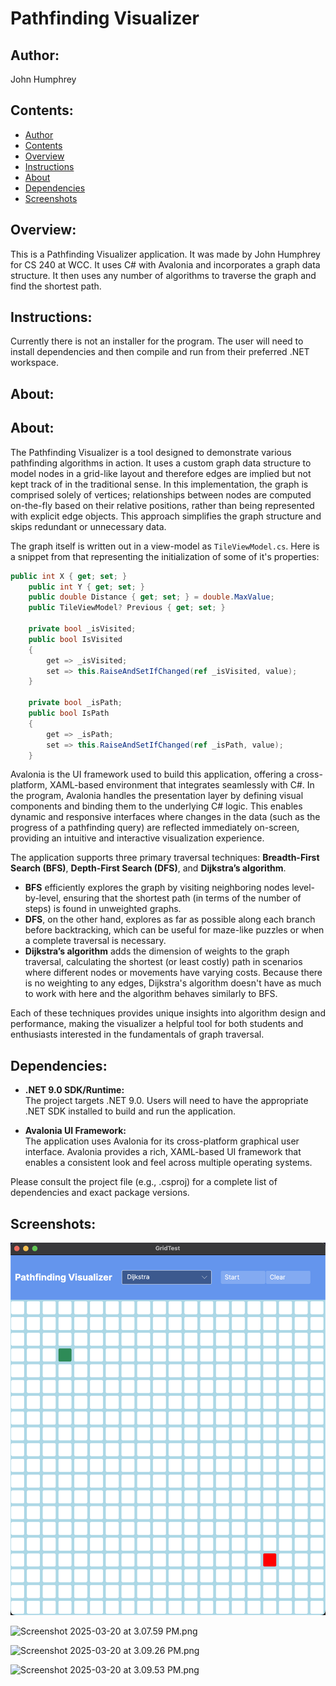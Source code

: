 # Pathfinding Visualizer

## Author:
John Humphrey

## Contents:
- [Author](#author)
- [Contents](#contents)
- [Overview](#overview)
- [Instructions](#instructions)
- [About](#about)
- [Dependencies](#dependencies)
- [Screenshots](#screenshots)


## Overview:
This is a Pathfinding Visualizer application. It was made by John Humphrey for CS 240 at WCC. 
It uses C# with Avalonia and incorporates a graph data structure. It then uses any number of algorithms to traverse the graph and find the shortest path.

## Instructions:
Currently there is not an installer for the program. The user will need to install dependencies and then compile and run from their preferred .NET workspace.

## About:
## About:
The Pathfinding Visualizer is a tool designed to demonstrate various pathfinding algorithms in action. It 
uses a custom graph data structure to model nodes in a grid-like layout and therefore edges are implied but not kept track of in the traditional sense. In this implementation, the graph is comprised solely of 
vertices; relationships between nodes are computed on-the-fly based on their relative positions, rather than being represented 
with explicit edge objects. This approach simplifies the graph structure and skips redundant or unnecessary data.

The graph itself is written out in a view-model as `TileViewModel.cs`. Here is a snippet from that representing the initialization of some of it's properties:
```c#
public int X { get; set; }
    public int Y { get; set; }
    public double Distance { get; set; } = double.MaxValue;
    public TileViewModel? Previous { get; set; }
    
    private bool _isVisited;
    public bool IsVisited
    {
        get => _isVisited;
        set => this.RaiseAndSetIfChanged(ref _isVisited, value);
    }

    private bool _isPath;
    public bool IsPath
    {
        get => _isPath;
        set => this.RaiseAndSetIfChanged(ref _isPath, value);
    }
```

Avalonia is the UI framework used to build this application, offering a cross-platform, XAML-based environment that integrates 
seamlessly with C#. In the program, Avalonia handles the presentation layer by defining visual components and binding them 
to the underlying C# logic. This enables dynamic and responsive interfaces where changes in the data (such as the progress 
of a pathfinding query) are reflected immediately on-screen, providing an intuitive and interactive visualization experience.

The application supports three primary traversal techniques: **Breadth-First Search (BFS)**, **Depth-First Search (DFS)**, and **Dijkstra’s algorithm**.
- **BFS** efficiently explores the graph by visiting neighboring nodes level-by-level, ensuring that the shortest path (in terms of the number of steps) is found in unweighted graphs.
- **DFS**, on the other hand, explores as far as possible along each branch before backtracking, which can be useful for maze-like puzzles or when a complete traversal is necessary.
- **Dijkstra’s algorithm** adds the dimension of weights to the graph traversal, calculating the shortest (or least costly) path in scenarios where different nodes or movements have varying costs. Because there is no weighting to any edges, Dijkstra's algorithm doesn't have as much to work with here and the algorithm behaves similarly to BFS.

Each of these techniques provides unique insights into algorithm design and performance, making the visualizer a helpful tool for both students and enthusiasts interested in the fundamentals of graph traversal.

## Dependencies:
- **.NET 9.0 SDK/Runtime:**  
  The project targets .NET 9.0. Users will need to have the appropriate .NET SDK installed to build and run the application.

- **Avalonia UI Framework:**  
  The application uses Avalonia for its cross-platform graphical user interface. Avalonia provides a rich, XAML-based UI framework that enables a consistent look and feel across multiple operating systems.

Please consult the project file (e.g., .csproj) for a complete list of dependencies and exact package versions.


## Screenshots:

![Screenshot 2025-03-20 at 3.06.40 PM.png](GridTest/Documentation/Screenshot%202025-03-20%20at%203.06.40%20PM.png)

![Screenshot 2025-03-20 at 3.07.59 PM.png](Documentation/Screenshot%202025-03-20%20at%203.07.59%20PM.png)

![Screenshot 2025-03-20 at 3.09.26 PM.png](Documentation/Screenshot%202025-03-20%20at%203.09.26%20PM.png)

![Screenshot 2025-03-20 at 3.09.53 PM.png](Documentation/Screenshot%202025-03-20%20at%203.09.53%20PM.png)
